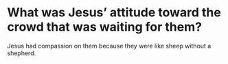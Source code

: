 # What was Jesus’ attitude toward the crowd that was waiting for them?

Jesus had compassion on them because they were like sheep without a shepherd.
